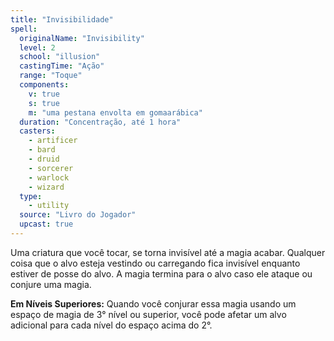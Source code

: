 ```yaml
---
title: "Invisibilidade"
spell:
  originalName: "Invisibility"
  level: 2
  school: "illusion"
  castingTime: "Ação"
  range: "Toque"
  components:
    v: true
    s: true
    m: "uma pestana envolta em gomaarábica"
  duration: "Concentração, até 1 hora"
  casters:
    - artificer
    - bard
    - druid
    - sorcerer
    - warlock
    - wizard
  type:
    - utility
  source: "Livro do Jogador"
  upcast: true
---
```


Uma criatura que você tocar, se torna invisível até a magia acabar. Qualquer coisa que o alvo esteja vestindo ou carregando fica invisível enquanto estiver de posse do alvo. A magia termina para o alvo caso ele ataque ou conjure uma magia.

**Em Níveis Superiores:** Quando você conjurar essa magia usando um espaço de magia de 3° nível ou superior, você pode afetar um alvo adicional para cada nível do espaço acima do 2°.
